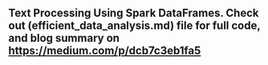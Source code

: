 ## Text Processing Using Spark DataFrames. Check out (efficient_data_analysis.md) file for full code, and blog summary on https://medium.com/p/dcb7c3eb1fa5
